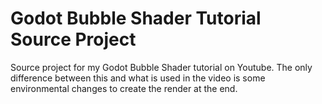 # Godot Bubble Shader Tutorial Source Project
 Source project for my Godot Bubble Shader tutorial on Youtube.
 The only difference between this and what is used in the video is some environmental changes to create the render at the end.
